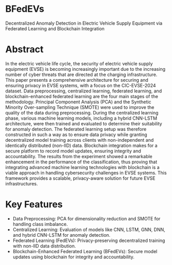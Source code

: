 # BFedEVs
Decentralized Anomaly Detection in Electric Vehicle Supply Equipment via Federated Learning and Blockchain Integration
#  Abstract
In the electric vehicle life cycle, the security of electric vehicle supply equipment (EVSE) is becoming increasingly important due to the increasing number of cyber threats that are directed at the charging infrastructure. This paper presents a comprehensive architecture for securing and ensuring privacy in EVSE systems, with a focus on the CIC-EVSE-2024 dataset. Data preprocessing, centralized learning, federated learning, and blockchain-enhanced federated learning are the four main stages of the methodology. Principal Component Analysis (PCA) and the Synthetic Minority Over-sampling Technique (SMOTE) were used to improve the quality of the data during preprocessing. During the centralized learning phase, various machine learning models, including a hybrid CNN-LSTM architecture, were then trained and evaluated to determine their suitability for anomaly detection. The federated learning setup was therefore constructed in such a way as to ensure data privacy while granting decentralized model training across clients with non-independent and identically distributed (non-IID) data. Blockchain integration makes for a secure platform to record model updates, ensuring integrity and accountability. The results from the experiment showed a remarkable enhancement in the performance of the classification, thus proving that integrating advanced machine learning technologies with blockchain is a viable approach in handling cybersecurity challenges in EVSE systems. This framework provides a scalable, privacy-aware solution for future EVSE infrastructures.

# Key Features

- Data Preprocessing: PCA for dimensionality reduction and SMOTE for handling class imbalance.
- Centralized Learning: Evaluation of models like CNN, LSTM, GNN, DNN, and hybrid CNN-LSTM for anomaly detection.
- Federated Learning (FedEVs): Privacy-preserving decentralized training with non-IID data distribution.
- Blockchain-Enhanced Federated Learning (BFedEVs): Secure model updates using blockchain for integrity and accountability.
